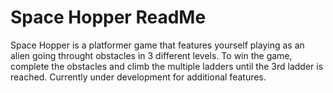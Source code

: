 # Space Hopper ReadMe

Space Hopper is a platformer game that features yourself playing as an alien going throught obstacles in 3 different levels. To win the game, complete the obstacles and climb the multiple ladders until the 3rd ladder is reached.
Currently under development for additional features.
